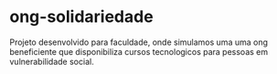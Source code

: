 # ong-solidariedade
Projeto desenvolvido para faculdade, onde simulamos uma uma ong beneficiente que disponibiliza cursos tecnologicos para pessoas em vulnerabilidade social.
